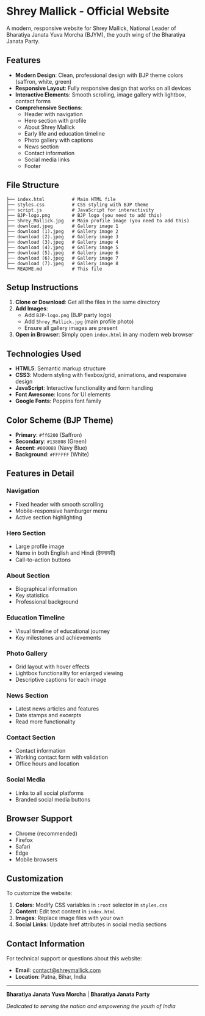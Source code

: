 # Shrey Mallick - Official Website

A modern, responsive website for Shrey Mallick, National Leader of Bharatiya Janata Yuva Morcha (BJYM), the youth wing of the Bharatiya Janata Party.

## Features

- **Modern Design**: Clean, professional design with BJP theme colors (saffron, white, green)
- **Responsive Layout**: Fully responsive design that works on all devices
- **Interactive Elements**: Smooth scrolling, image gallery with lightbox, contact forms
- **Comprehensive Sections**:
  - Header with navigation
  - Hero section with profile
  - About Shrey Mallick
  - Early life and education timeline
  - Photo gallery with captions
  - News section
  - Contact information
  - Social media links
  - Footer

## File Structure

```
├── index.html          # Main HTML file
├── styles.css          # CSS styling with BJP theme
├── script.js           # JavaScript for interactivity
├── BJP-logo.png        # BJP logo (you need to add this)
├── Shrey_Mallick.jpg   # Main profile image (you need to add this)
├── download.jpeg       # Gallery image 1
├── download (1).jpeg   # Gallery image 2
├── download (2).jpeg   # Gallery image 3
├── download (3).jpeg   # Gallery image 4
├── download (4).jpeg   # Gallery image 5
├── download (5).jpeg   # Gallery image 6
├── download (6).jpeg   # Gallery image 7
├── download (7).jpeg   # Gallery image 8
└── README.md           # This file
```

## Setup Instructions

1. **Clone or Download**: Get all the files in the same directory
2. **Add Images**: 
   - Add `BJP-logo.png` (BJP party logo)
   - Add `Shrey_Mallick.jpg` (main profile photo)
   - Ensure all gallery images are present
3. **Open in Browser**: Simply open `index.html` in any modern web browser

## Technologies Used

- **HTML5**: Semantic markup structure
- **CSS3**: Modern styling with flexbox/grid, animations, and responsive design
- **JavaScript**: Interactive functionality and form handling
- **Font Awesome**: Icons for UI elements
- **Google Fonts**: Poppins font family

## Color Scheme (BJP Theme)

- **Primary**: `#ff6200` (Saffron)
- **Secondary**: `#138808` (Green)
- **Accent**: `#000080` (Navy Blue)
- **Background**: `#FFFFFF` (White)

## Features in Detail

### Navigation
- Fixed header with smooth scrolling
- Mobile-responsive hamburger menu
- Active section highlighting

### Hero Section
- Large profile image
- Name in both English and Hindi (देवनागरी)
- Call-to-action buttons

### About Section
- Biographical information
- Key statistics
- Professional background

### Education Timeline
- Visual timeline of educational journey
- Key milestones and achievements

### Photo Gallery
- Grid layout with hover effects
- Lightbox functionality for enlarged viewing
- Descriptive captions for each image

### News Section
- Latest news articles and features
- Date stamps and excerpts
- Read more functionality

### Contact Section
- Contact information
- Working contact form with validation
- Office hours and location

### Social Media
- Links to all social platforms
- Branded social media buttons

## Browser Support

- Chrome (recommended)
- Firefox
- Safari
- Edge
- Mobile browsers

## Customization

To customize the website:

1. **Colors**: Modify CSS variables in `:root` selector in `styles.css`
2. **Content**: Edit text content in `index.html`
3. **Images**: Replace image files with your own
4. **Social Links**: Update href attributes in social media sections

## Contact Information

For technical support or questions about this website:
- **Email**: contact@shreymallick.com
- **Location**: Patna, Bihar, India

---

**Bharatiya Janata Yuva Morcha** | **Bharatiya Janata Party**

*Dedicated to serving the nation and empowering the youth of India* 